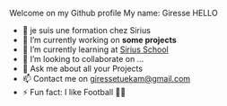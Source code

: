 Welcome on my Github profile
My name: Giresse 
HELLO
- 🔭 je suis une formation chez Sirius
- 🔭 I’m currently working on **some projects**
- 🌱 I’m currently learning at [Sirius School](https://github.com/sirius-school/)
- 👯 I’m looking to collaborate on ...
- 💬 Ask me about all your Projects
- 📫 Contact me on  giressetuekam@gmail.com
- ⚡ Fun fact: I like Football 🏃‍♂️